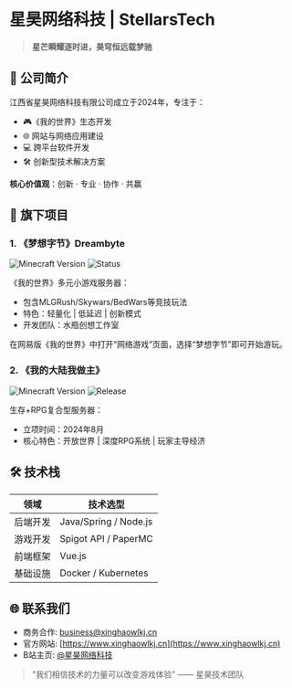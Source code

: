 # 星昊网络科技 | StellarsTech

> **星芒瞬耀逐时进，昊穹恒远载梦驰**  

## 🏢 公司简介
江西省星昊网络科技有限公司成立于2024年，专注于：
- 🎮《我的世界》生态开发
- 🌐 网站与网络应用建设
- 💻 跨平台软件开发
- 🛠️ 创新型技术解决方案

**核心价值观**：创新 · 专业 · 协作 · 共赢

## 🚀 旗下项目

### 1. 《梦想字节》Dreambyte
![Minecraft Version](https://img.shields.io/badge/Minecraft-Bedrock-blue?logo=mojangstudios)
![Status](https://img.shields.io/badge/Status-Working-green)

《我的世界》多元小游戏服务器：
- 包含MLGRush/Skywars/BedWars等竞技玩法
- 特色：轻量化 | 低延迟 | 创新模式
- 开发团队：水瓶创想工作室

在网易版《我的世界》中打开“网络游戏”页面，选择“梦想字节”即可开始游玩。

### 2. 《我的大陆我做主》
![Minecraft Version](https://img.shields.io/badge/Minecraft-1.20+-blue?logo=mojangstudios)
![Release](https://img.shields.io/badge/Release-2025--07-red)

生存+RPG复合型服务器：
- 立项时间：2024年8月
- 核心特色：开放世界 | 深度RPG系统 | 玩家主导经济

## 🛠️ 技术栈
| 领域        | 技术选型                  |
|------------|--------------------------|
| 后端开发    | Java/Spring / Node.js |
| 游戏开发    | Spigot API / PaperMC |
| 前端框架    | Vue.js |
| 基础设施    | Docker / Kubernetes |

## 🌐 联系我们
- 商务合作: business@xinghaowlkj.cn
- 官方网站: [https://www.xinghaowlkj.cn](https://www.xinghaowlkj.cn)
- B站主页: [@星昊网络科技](https://space.bilibili.com/1996121367)

> "我们相信技术的力量可以改变游戏体验" —— 星昊技术团队
